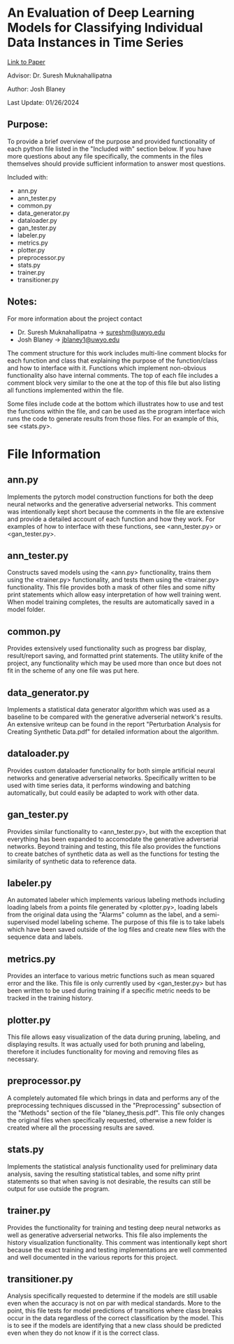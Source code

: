 # An Evaluation of Deep Learning Models for Classifying Individual Data Instances in Time Series

[Link to Paper](https://www.proquest.com/openview/d169e8bd85f63a24471dd06d74b7ac32/1?pq-origsite=gscholar&cbl=18750&diss=y)

Advisor: Dr. Suresh Muknahallipatna

Author: Josh Blaney

Last Update: 01/26/2024

## Purpose:
To provide a brief overview of the purpose and provided functionality of each 
python file listed in the "Included with" section below. If you have more 
questions about any file specifically, the comments in the files themselves
should provide sufficient information to answer most questions.

Included with: 
 - ann.py 
 - ann_tester.py
 - common.py
 - data_generator.py
 - dataloader.py
 - gan_tester.py
 - labeler.py
 - metrics.py
 - plotter.py
 - preprocessor.py 
 - stats.py
 - trainer.py
 - transitioner.py
 
## Notes:
For more information about the project contact 
 - Dr. Suresh Muknahallipatna -> sureshm@uwyo.edu
 - Josh Blaney -> jblaney1@uwyo.edu

The comment structure for this work includes multi-line comment
blocks for each function and class that explaining the purpose 
of the function/class and how to interface with it. Functions 
which implement non-obvious functionality also have internal 
comments. The top of each file includes a comment block very 
similar to the one at the top of this file but also listing all
functions implemented within the file.

Some files include code at the bottom which illustrates how to 
use and test the functions within the file, and can be used as
the program interface wich runs the code to generate results 
from those files. For an example of this, see <stats.py>.

# File Information
## ann.py
Implements the pytorch model construction functions for both the 
deep neural networks and the generative adverserial networks.
This comment was intentionally kept short because the comments
in the file are extensive and provide a detailed account of 
each function and how they work. For examples of how to interface 
with these functions, see <ann_tester.py> or <gan_tester.py>.

## ann_tester.py
Constructs saved models using the <ann.py> functionality, trains them
using the <trainer.py> functionality, and tests them using the 
<trainer.py> functionality. This file provides both a mask of other
files and some nifty print statements which allow easy interpretation
of how well training went. When model training completes, the results
are automatically saved in a model folder.

## common.py
Provides extensively used functionality such as progress bar display,
result/report saving, and formatted print statements. The utility knife
of the project, any functionality which may be used more than once but 
does not fit in the scheme of any one file was put here.

## data_generator.py
Implements a statistical data generator algorithm which was used as a 
baseline to be compared with the generative adverserial network's
results. An extensive writeup can be found in the report 
"Perturbation Analysis for Creating Synthetic Data.pdf" for detailed 
information about the algorithm.

## dataloader.py
Provides custom dataloader functionality for both simple artificial
neural networks and generative adverserial networks. Specifically
written to be used with time series data, it performs windowing 
and batching automatically, but could easily be adapted to work
with other data.

## gan_tester.py
Provides similar functionality to <ann_tester.py>, but with the exception 
that everything has been expanded to accomodate the generative adverserial
networks. Beyond training and testing, this file also provides the 
functions to create batches of synthetic data as well as the functions for 
testing the similarity of synthetic data to reference data.

## labeler.py
An automated labeler which implements various labeling methods including
loading labels from a points file generated by <plotter.py>, loading 
labels from the original data using the "Alarms" column as the label, and
a semi-supervised model labeling scheme. The purpose of this file is to 
take labels which have been saved outside of the log files and create 
new files with the sequence data and labels.

## metrics.py
Provides an interface to various metric functions such as mean squared
error and the like. This file is only currently used by <gan_tester.py>
but has been written to be used during training if a specific metric
needs to be tracked in the training history.

## plotter.py
This file allows easy visualization of the data during pruning, labeling, 
and displaying results. It was actually used for both pruning and labeling,
therefore it includes functionality for moving and removing files as 
necessary.

## preprocessor.py
A completely automated file which brings in data and performs any of the 
preprocessing techniques discussed in the "Preprocessing" subsection of 
the "Methods" section of the file "blaney_thesis.pdf". This file only
changes the original files when specifically requested, otherwise a 
new folder is created where all the processing results are saved.

## stats.py
Implements the statistical analysis functionality used for preliminary
data analysis, saving the resulting statistical tables, and some nifty 
print statements so that when saving is not desirable, the results can
still be output for use outside the program.

## trainer.py
Provides the functionality for training and testing deep neural networks
as well as generative adverserial networks. This file also implements 
the history visualization functionality. This comment was intentionally 
kept short because the exact training and testing implementations are 
well commented and well documented in the various reports for this 
project. 

## transitioner.py
Analysis specifically requested to determine if the 
models are still usable even when the accuracy is not on par with 
medical standards. More to the point, this file tests for model 
predictions of transitions where class breaks occur in the data 
regardless of the correct classification by the model. This is to 
see if the models are identifying that a new class should be predicted
even when they do not know if it is the correct class.
